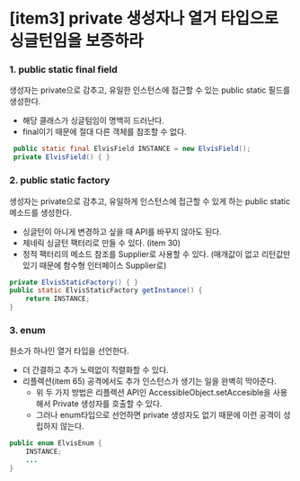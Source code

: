 # [item3] private 생성자나 열거 타입으로 싱글턴임을 보증하라

### 1. public static final field
생성자는 private으로 감추고, 유일한 인스턴스에 접근할 수 있는 public static 필드를 생성한다. 
- 해당 클래스가 싱글텀임이 명백히 드러난다.
- final이기 때문에 절대 다른 객체를 참조할 수 없다. 
```java
 public static final ElvisField INSTANCE = new ElvisField();
 private ElvisField() { }
```

### 2. public static factory
생성자는 private으로 감추고, 유일하게 인스턴스에 접근할 수 있게 하는 public static 메소드를 생성한다.
- 싱글턴이 아니게 변경하고 싶을 때 API를 바꾸지 않아도 된다.
- 제네릭 싱글턴 팩터리로 만들 수 있다. (item 30)
- 정적 팩터리의 메소드 참조를 Supplier로 사용할 수 있다. (매개값이 없고 리턴값만 있기 때문에 함수형 인터페이스 Supplier로)
```java
private ElvisStaticFactory() { }
public static ElvisStaticFactory getInstance() {
    return INSTANCE;
}
```

### 3. enum
원소가 하나인 열거 타입을 선언한다.
- 더 간결하고 추가 노력없이 직렬화할 수 있다. 
- 리플렉션(item 65) 공격에서도 추가 인스턴스가 생기는 일을 완벽히 막아준다. 
    - 위 두 가지 방법은 리플렉션 API인 AccessibleObject.setAccesible을 사용해서 Private 생성자를 호출할 수 있다.
    - 그러나 enum타입으로 선언하면 private 생성자도 없기 때문에 이런 공격이 성립하지 않는다. 
```java
public enum ElvisEnum {
    INSTANCE;
    ...
}
```